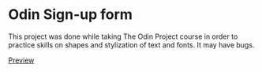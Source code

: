 # Odin Sign-up form

This project was done while taking The Odin Project course in order to practice skills on shapes and stylization of text and fonts. It may have bugs.

[Preview](https://andrew-sid.github.io/odin-sign-up-form/)